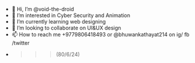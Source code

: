 - 👋 Hi, I’m @void-the-droid
- 👀 I’m interested in Cyber Security and Animation
- 🌱 I’m currently learning web designing 
- 💞️ I’m looking to collaborate on UI&UX design
- 📫 How to reach me +9779806418493 or @bhuwankathayat214 on ig/ fb /twitter
- >>>
  >>>
  >>>(80/6/24)
<!---
void-the-droid/void-the-droid is a ✨ special ✨ repository because its `README.md` (this file) appears on your GitHub profile.
You can click the Preview link to take a look at your changes.
--->
